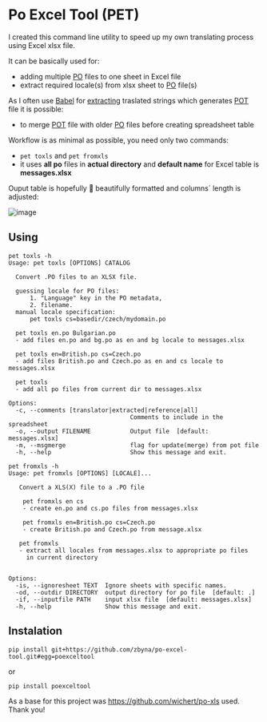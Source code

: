 # Po Excel Tool (PET)

I created this command line utility to speed up my own translating process using Excel xlsx file.

It can be basically used for:
  - adding multiple [PO](https://www.drupal.org/community/contributor-guide/reference-information/localize-drupal-org/working-with-offline/po-and-pot-files#s-po-files) files to one sheet in Excel file
  - extract required locale(s) from xlsx sheet to [PO](https://www.drupal.org/community/contributor-guide/reference-information/localize-drupal-org/working-with-offline/po-and-pot-files#s-po-files) file(s)

As I often use [Babel](https://babel.pocoo.org/en/latest/index.html) for [extracting](https://babel.pocoo.org/en/latest/cmdline.html#extract) traslated strings which generates [POT](https://www.drupal.org/community/contributor-guide/reference-information/localize-drupal-org/working-with-offline/po-and-pot-files#s-pot-files) file it is possible:
  - to merge [POT](https://www.drupal.org/community/contributor-guide/reference-information/localize-drupal-org/working-with-offline/po-and-pot-files#s-pot-files) file with older [PO](https://www.drupal.org/community/contributor-guide/reference-information/localize-drupal-org/working-with-offline/po-and-pot-files#s-po-files) files before creating spreadsheet table

Workflow is as minimal as possible, you need only two commands:

  - ```pet toxls``` and  ```pet fromxls``` 
  - it uses **all po** files in **actual directory** and **default name** for Excel table is **messages.xlsx**

Ouput table is hopefully :slightly_smiling_face: beautifully formatted and columns´ length is adjusted:

![image](https://i.imgur.com/IKmDH0F.png)

## Using

```
pet toxls -h
Usage: pet toxls [OPTIONS] CATALOG

  Convert .PO files to an XLSX file.

  guessing locale for PO files:
      1. "Language" key in the PO metadata,
      2. filename.
  manual locale specification:
      pet toxls cs=basedir/czech/mydomain.po

  pet toxls en.po Bulgarian.po
  - add files en.po and bg.po as en and bg locale to messages.xlsx

  pet toxls en=British.po cs=Czech.po
  - add files British.po and Czech.po as en and cs locale to messages.xlsx

  pet toxls
  - add all po files from current dir to messages.xlsx

Options:
  -c, --comments [translator|extracted|reference|all]
                                  Comments to include in the spreadsheet
  -o, --output FILENAME           Output file  [default: messages.xlsx]
  -m, --msgmerge                  flag for update(merge) from pot file
  -h, --help                      Show this message and exit.
```

```
pet fromxls -h
Usage: pet fromxls [OPTIONS] [LOCALE]...

   Convert a XLS(X) file to a .PO file

    pet fromxls en cs
    - create en.po and cs.po files from messages.xlsx

    pet fromxls en=British.po cs=Czech.po
    - create British.po and Czech.po from message.xlsx

   pet fromxls
   - extract all locales from messages.xlsx to appropriate po files
     in current directory


Options:
  -is, --ignoresheet TEXT  Ignore sheets with specific names.
  -od, --outdir DIRECTORY  output directory for po file  [default: .]
  -if, --inputfile PATH    input xlsx file  [default: messages.xlsx]
  -h, --help               Show this message and exit.
```

## Instalation
```
pip install git+https://github.com/zbyna/po-excel-tool.git#egg=poexceltool
```
or
```
pip install poexceltool
```

As a base for this project was https://github.com/wichert/po-xls used. Thank you!
